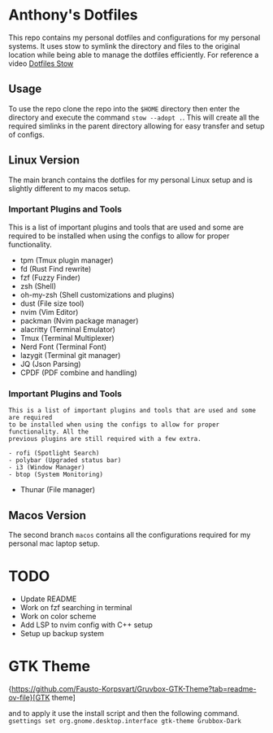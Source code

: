 # Anthony's Dotfiles
This repo contains my personal dotfiles and configurations for my personal systems.
It uses stow to symlink the directory and files to the original location while being
able to manage the dotfiles efficiently. For reference a video [Dotfiles Stow](https://www.youtube.com/watch?v=y6XCebnB9gs)

## Usage
To use the repo clone the repo into the `$HOME` directory then enter the directory
and execute the command `stow --adopt .`. This will create all the required simlinks
in the parent directory allowing for easy transfer and setup of configs.

## Linux Version
The main branch contains the dotfiles for my personal Linux setup and is slightly
different to my macos setup.

### Important Plugins and Tools
This is a list of important plugins and tools that are used and some are required
to be installed when using the configs to allow for proper functionality.

- tpm (Tmux plugin manager)
- fd (Rust Find rewrite)
- fzf (Fuzzy Finder)
- zsh (Shell)
- oh-my-zsh (Shell customizations and plugins)
- dust (File size tool)
- nvim (Vim Editor)
- packman (Nvim package manager)
- alacritty (Terminal Emulator)
- Tmux (Terminal Multiplexer)
- Nerd Font (Terminal Font)
- lazygit (Terminal git manager)
- JQ (Json Parsing)
- CPDF (PDF combine and handling)

### Important Plugins and Tools
    This is a list of important plugins and tools that are used and some are required
    to be installed when using the configs to allow for proper functionality. All the 
    previous plugins are still required with a few extra.

    - rofi (Spotlight Search)
    - polybar (Upgraded status bar)
    - i3 (Window Manager)
    - btop (System Monitoring)
- Thunar (File manager)

## Macos Version
The second branch `macos` contains all the configurations required for my personal
mac laptop setup.

# TODO
- Update README
- Work on fzf searching in terminal
- Work on color scheme
- Add LSP to nvim config with C++ setup
- Setup up backup system

# GTK Theme
{https://github.com/Fausto-Korpsvart/Gruvbox-GTK-Theme?tab=readme-ov-file}[GTK theme]

and to apply it use the install script and then the following command.
`gsettings set org.gnome.desktop.interface gtk-theme Grubbox-Dark`
